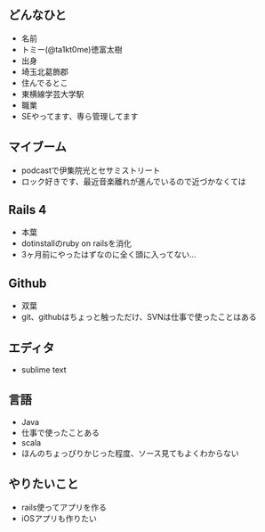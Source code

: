 ## どんなひと

* 名前 
 * トミー(@ta1kt0me)徳富太樹
* 出身 
 * 埼玉北葛飾郡
* 住んでるとこ 
 * 東横線学芸大学駅
* 職業 
 * SEやってます、専ら管理してます

## マイブーム

* podcastで伊集院光とセサミストリート
* ロック好きです、最近音楽離れが進んでいるので近づかなくては

## Rails 4

* 本葉
 * dotinstallのruby on railsを消化
 * 3ヶ月前にやったはずなのに全く頭に入ってない...

## Github

* 双葉
 * git、githubはちょっと触っただけ、SVNは仕事で使ったことはある

## エディタ

* sublime text

## 言語

* Java
 * 仕事で使ったことある
* scala
 * ほんのちょっぴりかじった程度、ソース見てもよくわからない

## やりたいこと

* rails使ってアプリを作る
* iOSアプリも作りたい
